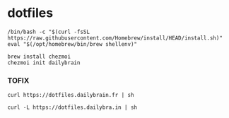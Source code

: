 # dotfiles

    /bin/bash -c "$(curl -fsSL https://raw.githubusercontent.com/Homebrew/install/HEAD/install.sh)"
    eval "$(/opt/homebrew/bin/brew shellenv)"
    
    brew install chezmoi
    chezmoi init dailybrain


### TOFIX

    curl https://dotfiles.dailybrain.fr | sh
    
    curl -L https://dotfiles.dailybra.in | sh
